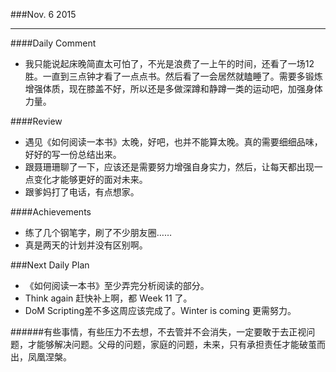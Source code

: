 ###Nov. 6 2015
***
####Daily Comment
+ 我只能说起床晚简直太可怕了，不光是浪费了一上午的时间，还看了一场12胜。一直到三点钟才看了一点点书。然后看了一会居然就瞌睡了。需要多锻炼增强体质，现在膝盖不好，所以还是多做深蹲和静蹲一类的运动吧，加强身体力量。

####Review
+ 遇见《如何阅读一本书》太晚，好吧，也并不能算太晚。真的需要细细品味，好好的写一份总结出来。
+ 跟聂珊珊聊了一下，应该还是需要努力增强自身实力，然后，让每天都出现一点变化才能够更好的面对未来。
+ 跟爹妈打了电话，有点想家。

####Achievements
+ 练了几个钢笔字，刷了不少朋友圈……
+ 真是两天的计划并没有区别啊。


###Next Daily Plan
+ 《如何阅读一本书》至少弄完分析阅读的部分。
+ Think again 赶快补上啊，都 Week 11 了。
+ DoM Scripting差不多这周应该完成了。Winter is coming 更需努力。

######有些事情，有些压力不去想，不去管并不会消失，一定要敢于去正视问题，才能够解决问题。父母的问题，家庭的问题，未来，只有承担责任才能破茧而出，凤凰涅槃。